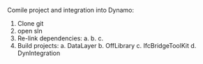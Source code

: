 Comile project and integration into Dynamo: 

1. Clone git
2. open sln 
3. Re-link dependencies: 
    a.
    b. 
    c. 
3. Build projects:
    a. DataLayer
    b. OffLibrary
    c. IfcBridgeToolKit
    d. DynIntegration